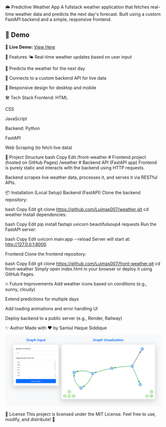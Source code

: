 🌦️ Predictive Weather App
A fullstack weather application that fetches real-time weather data and predicts the next day's forecast.
Built using a custom FastAPI backend and a simple, responsive frontend.

## 📸 Demo

🔗 **Live Demo:** [View Here](https://luimas007.github.io/front-weather/)


🚀 Features
🌤️ Real-time weather updates based on user input

🔮 Predicts the weather for the next day

🔗 Connects to a custom backend API for live data

📱 Responsive design for desktop and mobile

🛠️ Tech Stack
Frontend:
HTML

CSS

JavaScript

Backend:
Python

FastAPI

Web Scraping (to fetch live data)

📂 Project Structure
bash
Copy
Edit
/front-weather     # Frontend project (hosted on GitHub Pages)
/weather           # Backend API (FastAPI app)
Frontend is purely static and interacts with the backend using HTTP requests.

Backend scrapes live weather data, processes it, and serves it via RESTful APIs.

📦 Installation (Local Setup)
Backend (FastAPI)
Clone the backend repository:

bash
Copy
Edit
git clone https://github.com/Luimas007/weather.git
cd weather
Install dependencies:

bash
Copy
Edit
pip install fastapi uvicorn beautifulsoup4 requests
Run the FastAPI server:

bash
Copy
Edit
uvicorn main:app --reload
Server will start at: http://127.0.0.1:8000

Frontend
Clone the frontend repository:

bash
Copy
Edit
git clone https://github.com/Luimas007/front-weather.git
cd front-weather
Simply open index.html in your browser or deploy it using GitHub Pages.

🔥 Future Improvements
Add weather icons based on conditions (e.g., sunny, cloudy)

Extend predictions for multiple days

Add loading animations and error handling UI

Deploy backend to a public server (e.g., Render, Railway)

✨ Author
Made with ❤️ by Samiul Haque Siddique

![Screenshot](Graph.png)


📜 License
This project is licensed under the MIT License.
Feel free to use, modify, and distribute! 🎯
